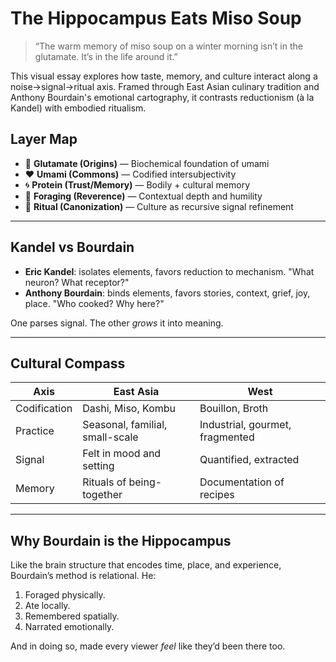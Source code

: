 # The Hippocampus Eats Miso Soup

> “The warm memory of miso soup on a winter morning isn’t in the glutamate. It’s in the life around it.”

This visual essay explores how taste, memory, and culture interact along a noise→signal→ritual axis. Framed through East Asian culinary tradition and Anthony Bourdain's emotional cartography, it contrasts reductionism (à la Kandel) with embodied ritualism.

## Layer Map

- 🌊 **Glutamate (Origins)** — Biochemical foundation of umami
- ❤️ **Umami (Commons)** — Codified intersubjectivity
- 🌀 **Protein (Trust/Memory)** — Bodily + cultural memory
- 🐬 **Foraging (Reverence)** — Contextual depth and humility
- 🔁 **Ritual (Canonization)** — Culture as recursive signal refinement

---

## Kandel vs Bourdain

- **Eric Kandel**: isolates elements, favors reduction to mechanism. "What neuron? What receptor?"
- **Anthony Bourdain**: binds elements, favors stories, context, grief, joy, place. "Who cooked? Why here?"

One parses signal. The other *grows* it into meaning.

---

## Cultural Compass

| Axis | East Asia | West |
|------|-----------|------|
| Codification | Dashi, Miso, Kombu | Bouillon, Broth |
| Practice | Seasonal, familial, small-scale | Industrial, gourmet, fragmented |
| Signal | Felt in mood and setting | Quantified, extracted |
| Memory | Rituals of being-together | Documentation of recipes |

---

## Why Bourdain is the Hippocampus

Like the brain structure that encodes time, place, and experience, Bourdain’s method is relational. He:

1. Foraged physically.
2. Ate locally.
3. Remembered spatially.
4. Narrated emotionally.

And in doing so, made every viewer *feel* like they’d been there too.

